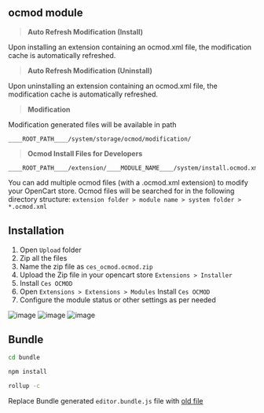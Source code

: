 ## ocmod module

> **Auto Refresh Modification (Install)**

Upon installing an extension containing an ocmod.xml file, the modification cache is automatically refreshed.

> **Auto Refresh Modification (Uninstall)**

Upon uninstalling an extension containing an ocmod.xml file, the modification cache is automatically refreshed.

> **Modification**

Modification generated files will be available in path
```
____ROOT_PATH____/system/storage/ocmod/modification/
```

> **Ocmod Install Files for Developers**

```
____ROOT_PATH____/extension/____MODULE_NAME____/system/install.ocmod.xml
```

You can add multiple ocmod files (with a .ocmod.xml extension) to modify your OpenCart store.
Ocmod files will be searched for in the following directory structure: ```extension folder > module name > system folder > *.ocmod.xml```

## Installation

1. Open `Upload` folder
2. Zip all the files 
3. Name the zip file as `ces_ocmod.ocmod.zip`
4. Upload the Zip file in your opencart store
`Extensions > Installer`
5. Install `Ces OCMOD`
6. Open `Extensions > Extensions > Modules`
Install `Ces OCMOD`
7. Configure the module status or other settings as per needed 

![image](https://github.com/user-attachments/assets/e05849cb-9304-483f-a157-532a4fb148b4)
![image](https://github.com/user-attachments/assets/9cf3fcdd-f765-48f0-8e2b-3a00bad7c201)
![image](https://github.com/user-attachments/assets/200c93ea-feab-4ad1-8e56-33aa6e390e58)

## Bundle

```sh
cd bundle
```

```sh
npm install
```

```sh
rollup -c
```

Replace Bundle generated <code>editor.bundle.js</code> file with [old file](./4.x.x.x/admin/view/javascript/)
